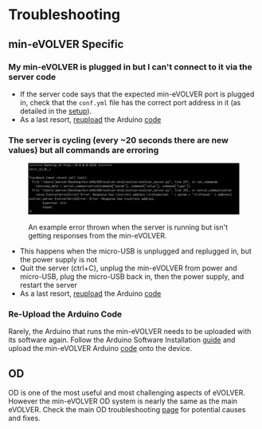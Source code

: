 # Troubleshooting

## min-eVOLVER Specific

### My min-eVOLVER is plugged in but I can't connect to it via the server code

* If the server code says that the expected min-eVOLVER port is plugged in, check that the `conf.yml` file has the correct port address in it (as detailed in the [setup](software-setup.md#server-startup)).
* As a last resort, [reupload](troubleshooting.md#reupload-the-arduino) the Arduino [code](https://github.com/FYNCH-BIO/evolver-arduino/tree/master/SAMD21/MINEVOLVER)

### The server is cycling (every \~20 seconds there are new values) but all commands are erroring

<figure><img src="../../.gitbook/assets/image (3) (1).png" alt=""><figcaption><p>An example error thrown when the server is running but isn't getting responses from the min-eVOLVER.</p></figcaption></figure>

* This happens when the micro-USB is unplugged and replugged in, but the power supply is not
* Quit the server (ctrl+C), unplug the min-eVOLVER from power and micro-USB, plug the micro-USB back in, then the power supply, and restart the server
* As a last resort, [reupload](troubleshooting.md#reupload-the-arduino) the Arduino [code](https://github.com/FYNCH-BIO/evolver-arduino/tree/master/SAMD21/MINEVOLVER)

### Re-Upload the Arduino Code

Rarely, the Arduino that runs the min-eVOLVER needs to be uploaded with its software again. Follow the Arduino Software Installation [guide](../../guides/arduino-software-installation.md) and upload the min-eVOLVER Arduino [code](https://github.com/FYNCH-BIO/evolver-arduino/tree/master/SAMD21/MINEVOLVER) onto the device.

## OD&#x20;

OD is one of the most useful and most challenging aspects of eVOLVER. However the min-eVOLVER OD system is nearly the same as the main eVOLVER. Check the main OD troubleshooting [page](../../troubleshooting/vial-troubleshooting/optical-density-od-readings.md) for potential causes and fixes.

